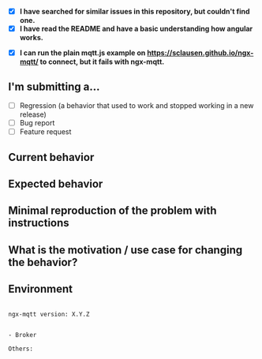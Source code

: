 <!--
PLEASE PROVIDE THE FOLLOWING INFORMATION.
ISSUES NOT FOLLOWING THE ISSUE TEMPLATE WILL BE CLOSED WITHOUT INVESTIGATION.
-->

- [x] **I have searched for similar issues in this repository, but couldn't find one.**
- [x] **I have read the README and have a basic understanding how angular works.**
<!-- If you have connection issues -->
- [x] **I can run the plain mqtt.js example on https://sclausen.github.io/ngx-mqtt/ to connect, but it fails with ngx-mqtt.**
<!-- Check one of the following options with "x" -->
## I'm submitting a...
- [ ] Regression (a behavior that used to work and stopped working in a new release)
- [ ] Bug report  <!-- Please search GitHub for a similar issue or PR before submitting -->
- [ ] Feature request

## Current behavior
<!-- Describe how the issue manifests. -->


## Expected behavior
<!-- Describe what the desired behavior would be. -->


## Minimal reproduction of the problem with instructions
<!--
For bug reports please provide a *MINIMAL DEMO* of the problem in a separated github repository. It's not that I'm too stupid to implement your snippet in an angular application, but it's time consuming and since this is a spare time project and you want me to help you, I ask you to help me with it.
-->

## What is the motivation / use case for changing the behavior?
<!-- Describe the motivation or the concrete use case. -->


## Environment

<pre><code>
ngx-mqtt version: X.Y.Z
<!-- Check whether this is still an issue in the most recent ngx-mqtt version -->

- Broker <!-- Hummingbird, HiveMQ, Mosquitto, etc. -->

Others:
<!-- Anything else relevant? -->
</code></pre>
